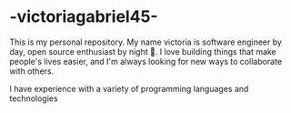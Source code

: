 # -victoriagabriel45-
This is my personal repository. My name victoria is software engineer by day, open source enthusiast by night 🚀. I love building things that make people's lives easier, and I'm always looking for new ways to collaborate with others.

I have experience with a variety of programming languages and technologies
